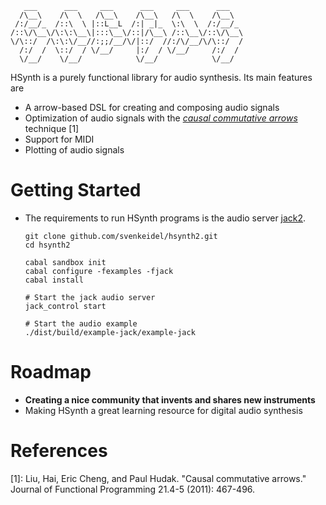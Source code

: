 ```
   ___      ___     ___      ___     ___      ___
  /\__\    /\  \   /\__\    /\__\   /\  \    /\__\
 /:/__/_  /::\  \ |::L__L  /:| _|_  \:\  \  /:/__/_
/::\/\__\/\:\:\__\|:::\__\/::|/\__\ /::\__\/::\/\__\
\/\::/  /\:\:\/__//:;;/__/\/|::/  //:/\/__/\/\::/  /
  /:/  /  \::/  / \/__/     |:/  / \/__/     /:/  /
  \/__/    \/__/            \/__/            \/__/
```

HSynth is a purely functional library for audio synthesis. Its main features are

 * A arrow-based DSL for creating and composing audio signals
 * Optimization of audio signals with the
   [_causal commutative arrows_](http://cs-www.cs.yale.edu/c2/images/uploads/ICFP-CCA.pdf)
   technique [1]
 * Support for MIDI
 * Plotting of audio signals

# Getting Started

 * The requirements to run HSynth programs is the audio server
   [jack2](http://www.jackaudio.org/).

   ```
   git clone github.com/svenkeidel/hsynth2.git
   cd hsynth2

   cabal sandbox init
   cabal configure -fexamples -fjack
   cabal install

   # Start the jack audio server
   jack_control start

   # Start the audio example
   ./dist/build/example-jack/example-jack

   ```

# Roadmap

 * **Creating a nice community that invents and shares new instruments**
 * Making HSynth a great learning resource for digital audio synthesis

# References

[1]: Liu, Hai, Eric Cheng, and Paul Hudak. "Causal commutative arrows." Journal of Functional Programming 21.4-5 (2011): 467-496.